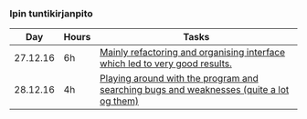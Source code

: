 ### Ipin tuntikirjanpito
Day | Hours | Tasks |
-------- | --- | -------------- |
27.12.16 | 6h | [ Mainly refactoring and organising interface which led to very good results.](27.12.2016.md) |
28.12.16 | 4h | [Playing around with the program and searching bugs and weaknesses (quite a lot og them)](28.12.2016.md) |

